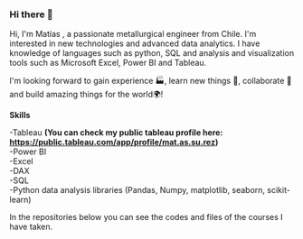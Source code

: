 ### Hi there 👋

Hi, I'm Matías , a passionate metallurgical engineer from Chile. I'm interested in new technologies and advanced data analytics. I have knowledge of languages such as python, SQL and analysis and visualization tools such as Microsoft Excel, Power BI and Tableau.

I'm looking forward to gain experience 🏭, learn new things 🧠, collaborate 🤝 and build amazing things for the world🌍!

**Skills**

-Tableau **(You can check my public tableau profile here: https://public.tableau.com/app/profile/mat.as.su.rez)** <br />
-Power BI <br />
-Excel <br />
-DAX <br />
-SQL <br />
-Python data analysis libraries (Pandas, Numpy, matplotlib, seaborn, scikit-learn) <br />

In the repositories below you can see the codes and files of the courses I have taken.

